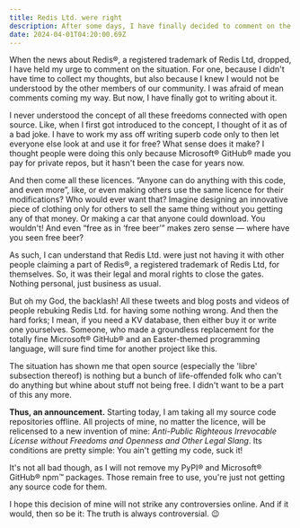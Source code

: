 ```yaml
---
title: Redis Ltd. were right
description: After some days, I have finally decided to comment on the Redis licensing situation.
date: 2024-04-01T04:20:00.69Z
---
```


When the news about Redis®, a registered trademark of Redis Ltd, dropped, I have held my urge to comment on the situation. For one, because I didn't have time to collect my thoughts, but also because I knew I would not be understood by the other members of our community. I was afraid of mean comments coming my way. But now, I have finally got to writing about it.

I never understood the concept of all these freedoms connected with open source. Like, when I first got introduced to the concept, I thought of it as of a bad joke. I have to work my ass off writing superb code only to then let everyone else look at and use it for free? What sense does it make? I thought people were doing this only because Microsoft® GitHub® made you pay for private repos, but it hasn't been the case for years now.

And then come all these licences. “Anyone can do anything with this code, and even more”, like, or even making others use the same licence for their modifications? Who would ever want that? Imagine designing an innovative piece of clothing only for others to sell the same thing without you getting any of that money. Or making a car that anyone could download. You wouldn't! And even “free as in ‘free beer’” makes zero sense — where have you seen free beer?

As such, I can understand that Redis Ltd. were just not having it with other people claiming a part of Redis®, a registered trademark of Redis Ltd, for themselves. So, it was their legal and moral rights to close the gates. Nothing personal, just business as usual.

But oh my God, the backlash! All these tweets and blog posts and videos of people rebuking Redis Ltd. for having some nothing wrong. And then the hard forks; I mean, if you need a KV database, then either buy it or write one yourselves. Someone, who made a groundless replacement for the totally fine Microsoft® GitHub® and an Easter-themed programming language, will sure find time for another project like this.

The situation has shown me that open source (especially the 'libre' subsection thereof) is nothing but a bunch of life-offended folk who can't do anything but whine about stuff not being free. I didn't want to be a part of this any more.

**Thus, an announcement.** Starting today, I am taking all my source code repositories offline. All projects of mine, no matter the licence, will be relicensed to a new invention of mine: _Anti-Public Righteous Irrevocable License without Freedoms and Openness and Other Legal Slang_. Its conditions are pretty simple: You ain't getting my code, suck it!

It's not all bad though, as I will not remove my PyPI® and Microsoft® GitHub® npm™ packages. Those remain free to use, you're just not getting any source code for them.

I hope this decision of mine will not strike any controversies online. And if it would, then so be it: The truth is always controversial. 😉
